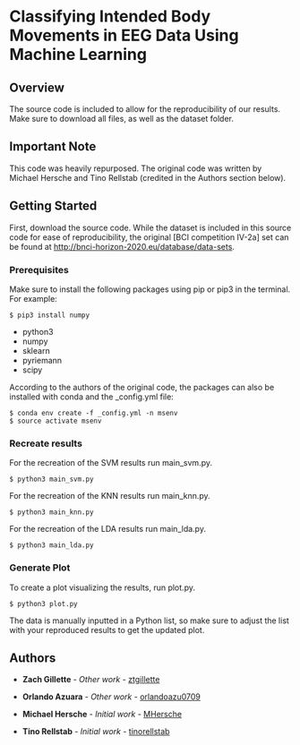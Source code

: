 # Classifying Intended Body Movements in EEG Data Using Machine Learning

## Overview

The source code is included to allow for the reproducibility of our results. Make sure to download all files, as well as the dataset folder.

## Important Note

This code was heavily repurposed. The original code was written by Michael Hersche and Tino Rellstab (credited in the Authors section below). 

## Getting Started

First, download the source code. While the dataset is included in this source code for ease of reproducibility, the original [BCI competition IV-2a] set can be found at http://bnci-horizon-2020.eu/database/data-sets.  

### Prerequisites

Make sure to install the following packages using pip or pip3 in the terminal. For example:
```
$ pip3 install numpy
```

- python3
- numpy
- sklearn
- pyriemann
- scipy

According to the authors of the original code, the packages can also be installed with conda and the _config.yml file: 
```
$ conda env create -f _config.yml -n msenv
$ source activate msenv 
```

### Recreate results

For the recreation of the SVM results run main_svm.py. 
```
$ python3 main_svm.py
```

For the recreation of the KNN results run main_knn.py. 

```
$ python3 main_knn.py
```

For the recreation of the LDA results run main_lda.py. 
```
$ python3 main_lda.py
```

### Generate Plot

To create a plot visualizing the results, run plot.py.
```
$ python3 plot.py
```

The data is manually inputted in a Python list, so make sure to adjust the list with your reproduced results to get the updated plot.

## Authors

* **Zach Gillette** - *Other work* - [ztgillette](https://github.com/ztgillette)

* **Orlando Azuara** - *Other work* - [orlandoazu0709](https://github.com/orlandoazu0709)

* **Michael Hersche** - *Initial work* - [MHersche](https://github.com/MHersche)
* **Tino Rellstab** - *Initial work* - [tinorellstab](https://github.com/tinorellstab)
